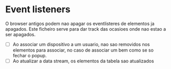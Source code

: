 # Event listeners

O browser antigos podem nao apagar os eventlisteres de elementos ja apagados.
Este ficheiro serve para dar track das ocasioes onde nao estao a ser apagados.


- [ ] Ao associar um dispositivo a um usuario, nao sao removidos
nos elementos para associar, no caso de associar um bem como se 
so fechar o popup.
- [ ] Ao atualizar a data stream, os elementos da tabela sao atualizados 
